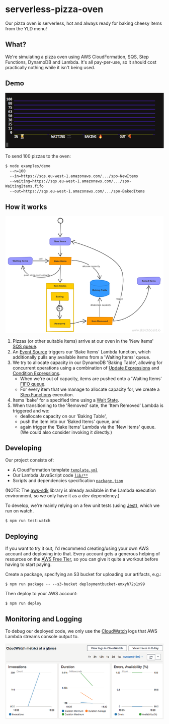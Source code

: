 # serverless-pizza-oven
Our pizza oven is serverless, hot and always ready for baking cheesy items from the YLD menu!

## What?

We're simulating a pizza oven using AWS CloudFormation, SQS, Step Functions, DynamoDB and Lambda. It's all pay-per-use, so it should cost practically nothing while it isn't being used.

## Demo

![Demo Gif](docs/images/demo.gif)

To send 100 pizzas to the oven:

```
$ node examples/demo
  --n=100
  --in=https://sqs.eu-west-1.amazonaws.com/.../spo-NewItems
  --waiting=https://sqs.eu-west-1.amazonaws.com/.../spo-WaitingItems.fifo
  --out=https://sqs.eu-west-1.amazonaws.com/.../spo-BakedItems
```

## How it works

![Flow](docs/images/diagram.png)

1. Pizzas (or other suitable items) arrive at our oven in the 'New Items' [SQS queue](https://docs.aws.amazon.com/AWSSimpleQueueService/latest/SQSDeveloperGuide/welcome.html).
1. An [Event Source](https://docs.aws.amazon.com/lambda/latest/dg/invoking-lambda-function.html#supported-event-source-sqs) triggers our 'Bake Items' Lambda function, which additionally pulls any available items from a 'Waiting Items' queue.
1. We try to allocate capacity in our DynamoDB 'Baking Table', allowing for concurrent operations using a combination of [Update Expressions](https://docs.aws.amazon.com/amazondynamodb/latest/developerguide/Expressions.UpdateExpressions.html) and [Condition Expressions](https://docs.aws.amazon.com/amazondynamodb/latest/developerguide/Expressions.ConditionExpressions.html).
    - When we're out of capacity, items are pushed onto a 'Waiting Items' [FIFO queue](https://docs.aws.amazon.com/AWSSimpleQueueService/latest/SQSDeveloperGuide/FIFO-queues.html).
    - For every item that we manage to allocate capacity for, we create a [Step Functions](https://docs.aws.amazon.com/step-functions/latest/dg/welcome.html) execution.
1. Items 'bake' for a specified time using a [Wait State](https://docs.aws.amazon.com/step-functions/latest/dg/amazon-states-language-wait-state.html).
1. When transitioning to the 'Removed' sate, the 'Item Removed' Lambda is triggered and we:
    - deallocate capacity on our 'Baking Table',
    - push the item into our 'Baked Items' queue, and
    - again trigger the 'Bake Items' Lambda via the 'New Items' queue. (We could also consider invoking it directly.)

## Developing

Our project consists of:
- A CloudFormation template [`template.yml`](template.yml)
- Our Lambda JavaScript code [`lib/**`](lib)
- Scripts and dependencies specification [`package.json`](package.json)

(NOTE: The [aws-sdk](https://github.com/aws/aws-sdk-js) library is already available in the Lambda execution environment, so we only have it as a dev dependency.)

To develop, we're mainly relying on a few unit tests (using [Jest](https://jestjs.io)), which we run on watch.

```
$ npm run test:watch
```

## Deploying

If you want to try it out, I'd recommend creating/using your own AWS account and deploying into that. Every account gets a generous helping of resources on the [AWS Free Tier](https://aws.amazon.com/free/), so you can give it quite a workout before having to start paying.

Create a package, specifying an S3 bucket for uploading our artifacts, e.g.:

```
$ npm run package -- --s3-bucket deploymentbucket-emxyh72p1x99
```

Then deploy to your AWS account:

```
$ npm run deploy
```

## Monitoring and Logging

To debug our deployed code, we only use the [CloudWatch](https://docs.aws.amazon.com/AmazonCloudWatch/latest/logs/WhatIsCloudWatchLogs.html) logs that AWS Lambda streams console output to.

![Lambda Monitoring Screenshot](docs/images/LambdaScreenshot.png)
